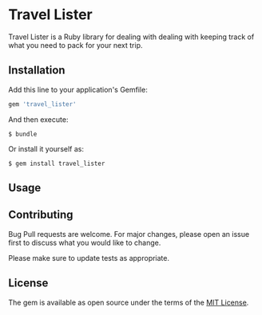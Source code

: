 # Travel Lister

Travel Lister is a Ruby library for dealing with dealing with keeping track of what you need to pack for your next trip.

## Installation

Add this line to your application's Gemfile:

```ruby
gem 'travel_lister'
```

And then execute:

    $ bundle

Or install it yourself as:

    $ gem install travel_lister

## Usage

<!-- import foobar

foobar.pluralize('word') # returns 'words'
foobar.pluralize('goose') # returns 'geese'
foobar.singularize('phenomena') # returns 'phenomenon' -->


## Contributing

Bug Pull requests are welcome. For major changes, please open an issue first to discuss what you would like to change.

Please make sure to update tests as appropriate.

## License

The gem is available as open source under the terms of the [MIT License](https://opensource.org/licenses/MIT).




